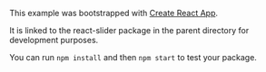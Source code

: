 This example was bootstrapped with [Create React App](https://github.com/facebook/create-react-app).

It is linked to the react-slider package in the parent directory for development purposes.

You can run `npm install` and then `npm start` to test your package.
